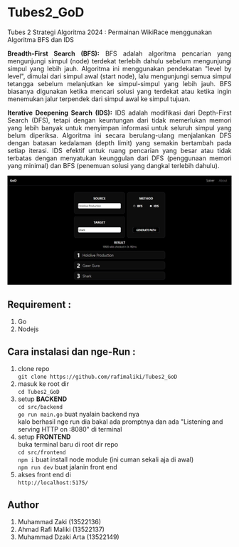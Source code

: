 # Tubes2_GoD

Tubes 2 Strategi Algoritma 2024 : Permainan WikiRace menggunakan Algoritma BFS dan IDS

<div style="text-align: justify;">

**Breadth-First Search (BFS):**
BFS adalah algoritma pencarian yang mengunjungi simpul (node) terdekat terlebih dahulu sebelum mengunjungi simpul yang lebih jauh.
Algoritma ini menggunakan pendekatan "level by level", dimulai dari simpul awal (start node), lalu mengunjungi semua simpul tetangga sebelum melanjutkan ke simpul-simpul yang lebih jauh.
BFS biasanya digunakan ketika mencari solusi yang terdekat atau ketika ingin menemukan jalur terpendek dari simpul awal ke simpul tujuan.

**Iterative Deepening Search (IDS):**
IDS adalah modifikasi dari Depth-First Search (DFS), tetapi dengan keuntungan dari tidak memerlukan memori yang lebih banyak untuk menyimpan informasi untuk seluruh simpul yang belum diperiksa.
Algoritma ini secara berulang-ulang menjalankan DFS dengan batasan kedalaman (depth limit) yang semakin bertambah pada setiap iterasi.
IDS efektif untuk ruang pencarian yang besar atau tidak terbatas dengan menyatukan keunggulan dari DFS (penggunaan memori yang minimal) dan BFS (penemuan solusi yang dangkal terlebih dahulu).
</div>

![Web Page Preview](img/page.png)
   
## Requirement :

1. Go
2. Nodejs

## Cara instalasi dan nge-Run :

1. clone repo </br>
   `git clone https://github.com/rafimaliki/Tubes2_GoD`
2. masuk ke root dir </br>
   `cd Tubes2_GoD`
3. setup **BACKEND** </br>
   `cd src/backend` </br>
   `go run main.go` buat nyalain backend nya </br> kalo berhasil nge run dia bakal ada promptnya dan ada "Listening and serving HTTP on :8080" di terminal
4. setup **FRONTEND** </br>
   buka terminal baru di root dir repo </br>
   `cd src/frontend` </br>
   `npm i` buat install node module (ini cuman sekali aja di awal)</br>
   `npm run dev` buat jalanin front end
5. akses front end di </br>
   `http://localhost:5175/`

## Author

1. Muhammad Zaki (13522136)
2. Ahmad Rafi Maliki (13522137)
3. Muhammad Dzaki Arta (13522149)
